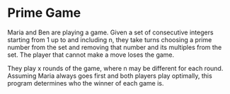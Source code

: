 # Prime Game

Maria and Ben are playing a game. Given a set of consecutive integers starting from 1 up to and including n,
they take turns choosing a prime number from the set and removing that
number and its multiples from the set. The player that cannot make a move loses the game.

They play x rounds of the game, where n may be different for each round.
Assuming Maria always goes first and both players play optimally,
this program determines who the winner of each game is.
